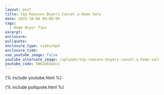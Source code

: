 ```yaml
---
layout: post
title: Top Reasons Buyers Cancel a Home Sale
date: 2025-10-06 00:00:00
tags:
  - Home Buyer Tips
excerpt:
enclosure:
pullquote:
enclosure_type: video/mp4
enclosure_time:
use_youtube_image: false
youtube_alternate_image: /uploads/top-reasons-buyers-cancel-a-home-sale.jpg
youtube_code: XWGJwEUwGCo
---
```

{% include youtube.html %}

{% include pullquote.html %}